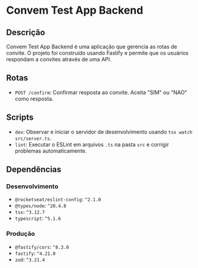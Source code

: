 # Convem Test App Backend

## Descrição

Convem Test App Backend é uma aplicação que gerencia as rotas de convite. O projeto foi construído usando Fastify e permite que os usuários respondam a convites através de uma API.

## Rotas

- `POST /confirm`: Confirmar resposta ao convite. Aceita "SIM" ou "NAO" como resposta.

## Scripts

- `dev`: Observar e iniciar o servidor de desenvolvimento usando `tsx watch src/server.ts`.
- `lint`: Executar o ESLint em arquivos `.ts` na pasta `src` e corrigir problemas automaticamente.

## Dependências

### Desenvolvimento

- `@rocketseat/eslint-config`: `^2.1.0`
- `@types/node`: `^20.4.8`
- `tsx`: `^3.12.7`
- `typescript`: `^5.1.6`

### Produção

- `@fastify/cors`: `^8.3.0`
- `fastify`: `^4.21.0`
- `zod`: `^3.21.4`